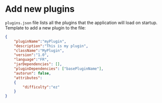 # Add new plugins

`plugins.json` file lists all the plugins that the application will load on startup.
Template to add a new plugin to the file:
```json
{
    "pluginName":"myPlugin",
    "description":"This is my plugin",
    "className":"MyPlugin",
    "version":"1.0",
    "language":"FR",
    "jarDependencies": [],
    "pluginDependencies": ["basePluginName"],
    "autorun": false,
    "attributes":
    {
        "difficulty":"ez"
    }
}
```